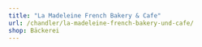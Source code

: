 ```yaml
---
title: "La Madeleine French Bakery & Cafe"
url: /chandler/la-madeleine-french-bakery-und-cafe/
shop: Bäckerei
---
```

